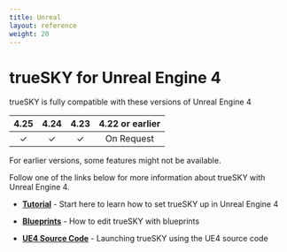 ```yaml
---
title: Unreal
layout: reference
weight: 20
---
```







trueSKY for Unreal Engine 4
================


trueSKY is fully compatible with these versions of Unreal Engine 4


|       4.25    |  4.24 | 4.23  | 4.22 or earlier       |
|:---------:|:-----:|:-----:|:----------------: |
|       ✓             |       ✓     |       ✓     |       On Request              |

For earlier versions, some features might not be available.

Follow one of the links below for more information about trueSKY with Unreal Engine 4.

* [**Tutorial**](tutorials.html)                                        - Start here to learn how to set trueSKY up in Unreal Engine 4

* [**Blueprints**](blueprints.html)                             - How to edit trueSKY with blueprints

* [**UE4 Source Code**](source.html)                    -       Launching trueSKY using the UE4 source code
